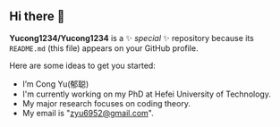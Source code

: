 ## Hi there 👋


**Yucong1234/Yucong1234** is a ✨ _special_ ✨ repository because its `README.md` (this file) appears on your GitHub profile.

Here are some ideas to get you started:

-  I’m Cong Yu(郁聪)
-  I'm currently working on my PhD at Hefei University of Technology.
-  My major research focuses on coding theory.
-  My email is "zyu6952@gmail.com".
